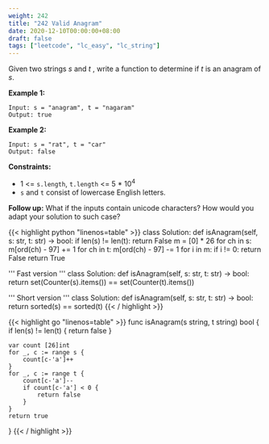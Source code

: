 ```yaml
---
weight: 242
title: "242 Valid Anagram"
date: 2020-12-10T00:00:00+08:00
draft: false
tags: ["leetcode", "lc_easy", "lc_string"]
---
```


Given two strings _s_ and _t_ , write a function to determine if _t_ is an anagram of _s_.

**Example 1:**
```
Input: s = "anagram", t = "nagaram"
Output: true
```

**Example 2:**
```
Input: s = "rat", t = "car"
Output: false
```

**Constraints:**
- 1 <= `s.length`, `t.length` <= 5 * 10<sup>4</sup>
- `s` and `t` consist of lowercase English letters.

**Follow up:**
What if the inputs contain unicode characters? How would you adapt your solution to such case?

<div class="tabs"></div>
<div class="tab-content">
<div id="python" class="lang">
{{< highlight python "linenos=table" >}}
class Solution:
    def isAnagram(self, s: str, t: str) -> bool:
        if len(s) != len(t):
            return False
        m = [0] * 26
        for ch in s:
            m[ord(ch) - 97] += 1
        for ch in t:
            m[ord(ch) - 97] -= 1
        for i in m:
            if i != 0:
                return False
        return True


''' Fast version '''
class Solution:
    def isAnagram(self, s: str, t: str) -> bool:
        return set(Counter(s).items()) == set(Counter(t).items())


''' Short version '''
class Solution:
    def isAnagram(self, s: str, t: str) -> bool:
        return sorted(s) == sorted(t)
{{< / highlight >}}
</div>

<div id="golang" class="lang">
{{< highlight go "linenos=table" >}}
func isAnagram(s string, t string) bool {
	if len(s) != len(t) {
		return false
	}

	var count [26]int
	for _, c := range s {
		count[c-'a']++
	}
	for _, c := range t {
		count[c-'a']--
		if count[c-'a'] < 0 {
			return false
		}
	}
	return true
}
{{< / highlight >}}
</div>

</div>
